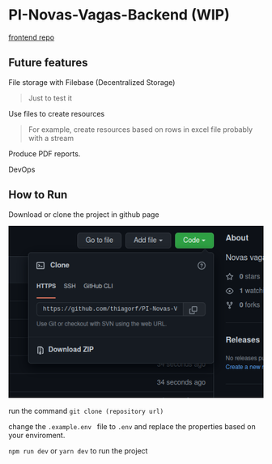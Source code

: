 # PI-Novas-Vagas-Backend (WIP)

[frontend repo](https://github.com/thiagorf/PI-Novas-Vagas-Frontend)

## Future features

File storage with Filebase (Decentralized Storage)
>Just to test it


Use files to create resources
>For example, create resources based on rows in excel file probably with a stream

Produce PDF reports.

DevOps

## How to Run

Download or clone the project in github page

![How to download the project](clone-image.png)

run the command ```git clone (repository url)```

change the ```.example.env ``` file to ```.env``` and replace the properties based on your enviroment.

```npm run dev``` or ```yarn dev``` to run the project

